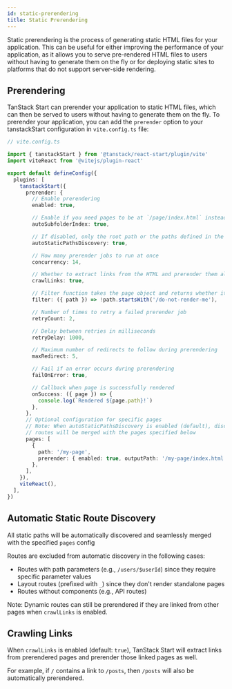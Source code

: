 ```yaml
---
id: static-prerendering
title: Static Prerendering
---
```


Static prerendering is the process of generating static HTML files for your application. This can be useful for either improving the performance of your application, as it allows you to serve pre-rendered HTML files to users without having to generate them on the fly or for deploying static sites to platforms that do not support server-side rendering.

## Prerendering

TanStack Start can prerender your application to static HTML files, which can then be served to users without having to generate them on the fly. To prerender your application, you can add the `prerender` option to your tanstackStart configuration in `vite.config.ts` file:

```ts
// vite.config.ts

import { tanstackStart } from '@tanstack/react-start/plugin/vite'
import viteReact from '@vitejs/plugin-react'

export default defineConfig({
  plugins: [
    tanstackStart({
      prerender: {
        // Enable prerendering
        enabled: true,

        // Enable if you need pages to be at `/page/index.html` instead of `/page.html`
        autoSubfolderIndex: true,

        // If disabled, only the root path or the paths defined in the pages config will be prerendered
        autoStaticPathsDiscovery: true,

        // How many prerender jobs to run at once
        concurrency: 14,

        // Whether to extract links from the HTML and prerender them also
        crawlLinks: true,

        // Filter function takes the page object and returns whether it should prerender
        filter: ({ path }) => !path.startsWith('/do-not-render-me'),

        // Number of times to retry a failed prerender job
        retryCount: 2,

        // Delay between retries in milliseconds
        retryDelay: 1000,

        // Maximum number of redirects to follow during prerendering
        maxRedirect: 5,

        // Fail if an error occurs during prerendering
        failOnError: true,

        // Callback when page is successfully rendered
        onSuccess: ({ page }) => {
          console.log(`Rendered ${page.path}!`)
        },
      },
      // Optional configuration for specific pages
      // Note: When autoStaticPathsDiscovery is enabled (default), discovered static
      // routes will be merged with the pages specified below
      pages: [
        {
          path: '/my-page',
          prerender: { enabled: true, outputPath: '/my-page/index.html' },
        },
      ],
    }),
    viteReact(),
  ],
})
```

## Automatic Static Route Discovery

All static paths will be automatically discovered and seamlessly merged with the specified `pages` config

Routes are excluded from automatic discovery in the following cases:

- Routes with path parameters (e.g., `/users/$userId`) since they require specific parameter values
- Layout routes (prefixed with `_`) since they don't render standalone pages
- Routes without components (e.g., API routes)

Note: Dynamic routes can still be prerendered if they are linked from other pages when `crawlLinks` is enabled.

## Crawling Links

When `crawlLinks` is enabled (default: `true`), TanStack Start will extract links from prerendered pages and prerender those linked pages as well.

For example, if `/` contains a link to `/posts`, then `/posts` will also be automatically prerendered.
